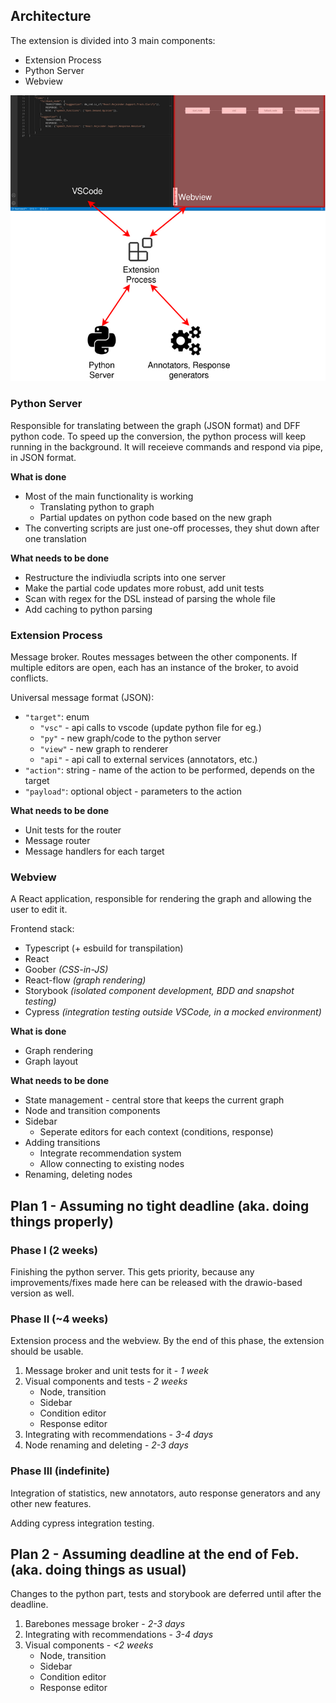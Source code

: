 ## Architecture

The extension is divided into 3 main components:

 - Extension Process
 - Python Server
 - Webview

![Architecture overview](arch-overview.png)

### Python Server

Responsible for translating between the graph (JSON format) and DFF python code. To speed up the conversion, the python process will keep running in the background. It will receieve commands and respond via pipe, in JSON format.

**What is done**

 - Most of the main functionality is working
	- Translating python to graph
	- Partial updates on python code based on the new graph
 - The converting scripts are just one-off processes, they shut down after one translation

**What needs to be done**

 - Restructure the indiviudla scripts into one server
 - Make the partial code updates more robust, add unit tests
 - Scan with regex for the DSL instead of parsing the whole file
 - Add caching to python parsing 

### Extension Process

Message broker. Routes messages between the other components. If multiple editors are open, each has an instance of the broker, to avoid conflicts.

Universal message format (JSON):

 - `"target"`: enum
	- `"vsc"` - api calls to vscode (update python file for eg.)
	- `"py"` -  new graph/code to the python server
	- `"view"` - new graph to renderer
	- `"api"` - api call to external services (annotators, etc.)
 - `"action"`: string - name of the action to be performed, depends on the target
 - `"payload"`: optional object - parameters to the action

**What needs to be done**

 - Unit tests for the router
 - Message router
 - Message handlers for each target

### Webview

A React application, responsible for rendering the graph and allowing the user to edit it.

Frontend stack:

 - Typescript (+ esbuild for transpilation)
 - React
 - Goober *(CSS-in-JS)*
 - React-flow *(graph rendering)*
 - Storybook *(isolated component development, BDD and snapshot testing)*
 - Cypress *(integration testing outside VSCode, in a mocked environment)*

**What is done**

 - Graph rendering
 - Graph layout

**What needs to be done**

 - State management - central store that keeps the current graph
 - Node and transition components
 - Sidebar
	- Seperate editors for each context (conditions, response)
 - Adding transitions
	- Integrate recommendation system
	- Allow connecting to existing nodes
 - Renaming, deleting nodes

## Plan 1 - Assuming no tight deadline (aka. doing things properly)

### Phase I (2 weeks)

Finishing the python server. This gets priority, because any improvements/fixes made here can be released with the drawio-based version as well.

### Phase II (~4 weeks)

Extension process and the webview. By the end of this phase, the extension should be usable.

 1. Message broker and unit tests for it - *1 week*
 2. Visual components and tests - *2 weeks*
	- Node, transition
	- Sidebar
	- Condition editor
	- Response editor
 3. Integrating with recommendations - *3-4 days*
 4. Node renaming and deleting - *2-3 days*

### Phase III (indefinite)

Integration of statistics, new annotators, auto response generators and any other new features.

Adding cypress integration testing.

## Plan 2 - Assuming deadline at the end of Feb. (aka. doing things as usual)

Changes to the python part, tests and storybook are deferred until after the deadline.

 1. Barebones message broker - *2-3 days*
 2. Integrating with recommendations - *3-4 days*
 3. Visual components - *<2 weeks*
	- Node, transition
	- Sidebar
	- Condition editor
	- Response editor 


